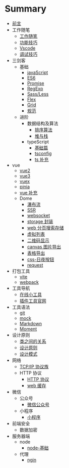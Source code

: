 # Summary

* [前言](README.md)
* 工作随笔
    * [工作随笔](工作随笔/工作随笔.md)
    * [功能技巧](工作随笔/功能技巧.md)
    * [Vscode](工作随笔/Vscode.md)
    * [调试技巧](工作随笔/test.md)
* 三剑客
    * 基础
        * [javaScript](三剑客/基础/javaScript.md)
        * [ES6](三剑客/基础/ES6.md)
        * [Promise](三剑客/基础/Promise.md)
        * [RegExp](三剑客/基础/RegExp.md)
        * [Sass/Less](三剑客/基础/Sass'Less.md)
        * [Flex](三剑客/基础/Flex.md)
        * [Grid](三剑客/基础/Grid.md)
        * [规范](规范/规范.md)
    * 进阶
        * 数据结构及算法
            * [排序算法](三剑客/进阶/数据结构及算法/排序算法.md)
            * [堆与栈](三剑客/进阶/数据结构及算法/堆与栈.md)
        * typeScript
            * [基础篇](三剑客/进阶/TypeScript/基础篇.md)
            * [tsconfig](三剑客/进阶/TypeScript/tsconfig.md)
            * [ts 补充](三剑客/进阶/TypeScript/ts补充.md)
* vue
    * [vue2](vue/vue2.md)
    * [vue3](vue/vue3.md)
    * [vuex](vue/vuex.md)
    * [pinia](vue/pinia.md)
    * [vue 补充](vue/vue补充.md)
    * Dome
        * [瀑布流](vue/Dome/瀑布流.md)
        * [SSR](vue/Dome/SSR.md)
        * [websocket](vue/Dome/websocket.md)
        * [storage 封装](vue/Dome/storage封装.md)
        * [web 分页搜索存储](vue/Dome/web分页搜索存储.md)
        * [虚拟列表](vue/Dome/虚拟列表.md)
        * [二维码显示](vue/Dome/二维码显示.md)
        * [canvas 图片导出](vue/Dome/canvas图片导出.md)
        * [表格导出](vue/Dome/表格导出.md)
        * [css-日夜按钮](vue/Dome/css-日夜按钮.md)
        * [request](vue/Dome/request.md)
* 打包工具
    * [vite](打包工具/vite.md)
    * [webpack](打包工具/webpack.md)
* 工具导航
    * [在线小工具](工具导航/在线小工具.md)
    * [插件工具官网](工具导航/插件工具官网.md)
* 工具语法
    * [git](工具语法/git.md)
    * [mock](工具语法/mockjs.md)
    * [Markdown](工具语法/Markdown.md)
    * [Moment](工具语法/Moment.md)
* 设计原则
    * [类之间的关系](设计原则/类之间的关系.md)
    * [设计原则](设计原则/设计原则.md)
    * [设计模式](设计原则/设计模式.md)
* 网络
    * [TCP/IP 协议族](网络/TCP&IP协议族.md)
    * HTTP 协议
        * [HTTP 协议](网络/HTTP/HTTP协议.md)
        * [web 缓存](网络/HTTP/web缓存.md)
* 微信
    * 公众号
        * [微信公众号](微信/公众号/微信公众号.md)
    * 小程序
        * [小程序](微信/小程序/小程序.md)
* 前端安全
    * 数据加密
* 服务器端
    * node
        * [node-基础](服务器端/node/node基础.md)
    * 代理
        * [ngin](服务器端/代理/ngin.md)

